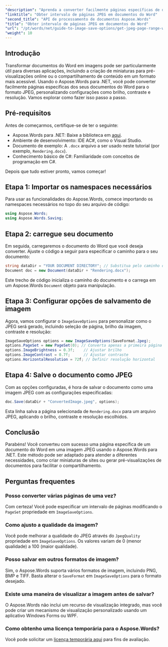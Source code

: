 ```yaml
---
"description": "Aprenda a converter facilmente páginas específicas de documentos do Word em imagens JPEG usando o Aspose.Words para .NET. Este guia completo aborda tudo, desde o carregamento do documento e a configuração das configurações de imagem até o salvamento como JPEG."
"linktitle": "Obter intervalo de páginas JPEG em documentos do Word"
"second_title": "API de processamento de documentos Aspose.Words"
"title": "Obter intervalo de páginas JPEG em documentos do Word"
"url": "/pt/words/net/guide-to-image-save-options/get-jpeg-page-range-word-document/"
"weight": 10
---
```


## Introdução

Transformar documentos do Word em imagens pode ser particularmente útil para diversas aplicações, incluindo a criação de miniaturas para pré-visualizações online ou o compartilhamento de conteúdo em um formato mais acessível. Usando o Aspose.Words para .NET, você pode converter facilmente páginas específicas dos seus documentos do Word para o formato JPEG, personalizando configurações como brilho, contraste e resolução. Vamos explorar como fazer isso passo a passo.

## Pré-requisitos

Antes de começarmos, certifique-se de ter o seguinte:

- Aspose.Words para .NET: Baixe a biblioteca em [aqui](https://releases.aspose.com/words/net/).
- Ambiente de desenvolvimento: IDE AC#, como o Visual Studio.
- Documento de exemplo: A `.docx` arquivo a ser usado neste tutorial (por exemplo, `Rendering.docx`).
- Conhecimento básico de C#: Familiaridade com conceitos de programação em C#.

Depois que tudo estiver pronto, vamos começar!

## Etapa 1: Importar os namespaces necessários

Para usar as funcionalidades do Aspose.Words, comece importando os namespaces necessários no topo do seu arquivo de código:

```csharp
using Aspose.Words;
using Aspose.Words.Saving;
```

## Etapa 2: carregue seu documento

Em seguida, carregaremos o documento do Word que você deseja converter. Ajuste o código a seguir para especificar o caminho para o seu documento:

```csharp
string dataDir = "YOUR DOCUMENT DIRECTORY"; // Substitua pelo caminho do seu diretório atual
Document doc = new Document(dataDir + "Rendering.docx");
```

Este trecho de código inicializa o caminho do documento e o carrega em um Aspose.Words `Document` objeto para manipulação.

## Etapa 3: Configurar opções de salvamento de imagem

Agora, vamos configurar o `ImageSaveOptions` para personalizar como o JPEG será gerado, incluindo seleção de página, brilho da imagem, contraste e resolução:

```csharp
ImageSaveOptions options = new ImageSaveOptions(SaveFormat.Jpeg);
options.PageSet = new PageSet(0); // Converta apenas a primeira página
options.ImageBrightness = 0.3f;    // Ajustar brilho
options.ImageContrast = 0.7f;      // Ajustar contraste
options.HorizontalResolution = 72f; // Definir resolução horizontal
```

## Etapa 4: Salve o documento como JPEG

Com as opções configuradas, é hora de salvar o documento como uma imagem JPEG com as configurações especificadas:

```csharp
doc.Save(dataDir + "ConvertedImage.jpeg", options);
```

Esta linha salva a página selecionada de `Rendering.docx` para um arquivo JPEG, aplicando o brilho, contraste e resolução escolhidos.

## Conclusão

Parabéns! Você converteu com sucesso uma página específica de um documento do Word em uma imagem JPEG usando o Aspose.Words para .NET. Este método pode ser adaptado para atender a diferentes necessidades, como criar miniaturas de sites ou gerar pré-visualizações de documentos para facilitar o compartilhamento.

## Perguntas frequentes

### Posso converter várias páginas de uma vez?  
Com certeza! Você pode especificar um intervalo de páginas modificando o `PageSet` propriedade em `ImageSaveOptions`.

### Como ajusto a qualidade da imagem?  
Você pode melhorar a qualidade do JPEG através do `JpegQuality` propriedade em `ImageSaveOptions`. Os valores variam de 0 (menor qualidade) a 100 (maior qualidade).

### Posso salvar em outros formatos de imagem?  
Sim, o Aspose.Words suporta vários formatos de imagem, incluindo PNG, BMP e TIFF. Basta alterar o `SaveFormat` em `ImageSaveOptions` para o formato desejado.

### Existe uma maneira de visualizar a imagem antes de salvar?  
O Aspose.Words não inclui um recurso de visualização integrado, mas você pode criar um mecanismo de visualização personalizado usando um aplicativo Windows Forms ou WPF.

### Como obtenho uma licença temporária para o Aspose.Words?  
Você pode solicitar um [licença temporária aqui](https://purchase.aspose.com/temporary-license/) para fins de avaliação.